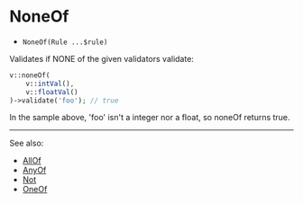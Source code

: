 # NoneOf

- `NoneOf(Rule ...$rule)`

Validates if NONE of the given validators validate:

```php
v::noneOf(
    v::intVal(),
    v::floatVal()
)->validate('foo'); // true
```

In the sample above, 'foo' isn't a integer nor a float, so noneOf returns true.

***
See also:

  * [AllOf](AllOf.md)
  * [AnyOf](AnyOf.md)
  * [Not](Not.md)
  * [OneOf](OneOf.md)
